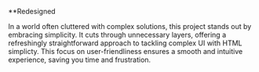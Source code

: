 **Redesigned

In a world often cluttered with complex solutions, this project stands out by embracing simplicity. It cuts through unnecessary layers, offering a refreshingly straightforward approach to tackling complex UI with HTML simplicty. This focus on user-friendliness ensures a smooth and intuitive experience, saving you time and frustration.
